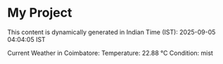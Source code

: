 # My Project

This content is dynamically generated in Indian Time (IST): 2025-09-05 04:04:05 IST


Current Weather in Coimbatore:
Temperature: 22.88 °C
Condition: mist
